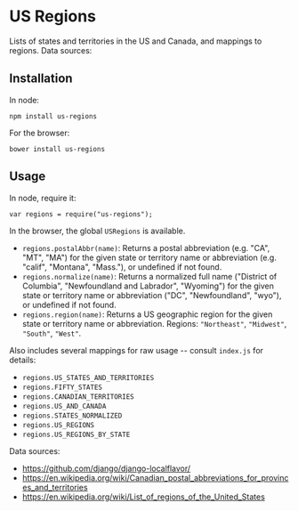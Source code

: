 US Regions
==========

Lists of states and territories in the US and Canada, and mappings to regions.  Data sources:

Installation
------------

In node:

    npm install us-regions

For the browser:

    bower install us-regions

Usage
-----

In node, require it:

    var regions = require("us-regions");

In the browser, the global ``USRegions`` is available.

 - ``regions.postalAbbr(name)``: Returns a postal abbreviation (e.g. "CA", "MT", "MA") for the given state or territory name or abbreviation (e.g. "calif", "Montana", "Mass."), or undefined if not found.
 - ``regions.normalize(name)``: Returns a normalized full name ("District of Columbia", "Newfoundland and Labrador", "Wyoming") for the given state or territory name or abbreviation ("DC", "Newfoundland", "wyo"), or undefined if not found.
 - ``regions.region(name)``: Returns a US geographic region for the given state or territory name or abbreviation. Regions: ``"Northeast"``, ``"Midwest"``, ``"South"``, ``"West"``.

Also includes several mappings for raw usage -- consult ``index.js`` for details:
 - ``regions.US_STATES_AND_TERRITORIES``
 - ``regions.FIFTY_STATES``
 - ``regions.CANADIAN_TERRITORIES``
 - ``regions.US_AND_CANADA``
 - ``regions.STATES_NORMALIZED``
 - ``regions.US_REGIONS``
 - ``regions.US_REGIONS_BY_STATE``

Data sources:

 - https://github.com/django/django-localflavor/
 - https://en.wikipedia.org/wiki/Canadian_postal_abbreviations_for_provinces_and_territories
 - https://en.wikipedia.org/wiki/List_of_regions_of_the_United_States

